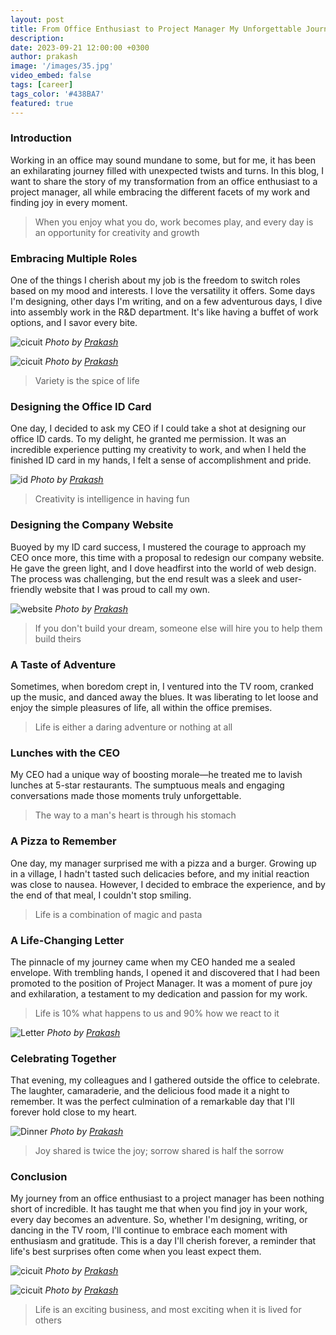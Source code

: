 ```yaml
---
layout: post
title: From Office Enthusiast to Project Manager My Unforgettable Journey
description:
date: 2023-09-21 12:00:00 +0300
author: prakash
image: '/images/35.jpg'
video_embed: false
tags: [career]
tags_color: '#438BA7'
featured: true
---
```


### Introduction 

Working in an office may sound mundane to some, but for me, it has been an exhilarating journey filled with unexpected twists and turns. In this blog, I want to share the story of my transformation from an office enthusiast to a project manager, all while embracing the different facets of my work and finding joy in every moment.

>When you enjoy what you do, work becomes play, and every day is an opportunity for creativity and growth

### Embracing Multiple Roles 

One of the things I cherish about my job is the freedom to switch roles based on my mood and interests. I love the versatility it offers. Some days I'm designing, other days I'm writing, and on a few adventurous days, I dive into assembly work in the R&D department. It's like having a buffet of work options, and I savor every bite.

![cicuit]({{site.baseurl}}/images/41.jpg)
*Photo by [Prakash](https://prakashravichandran.com/)*

![cicuit]({{site.baseurl}}/images/42.jpg)
*Photo by [Prakash](https://prakashravichandran.com/)*

>Variety is the spice of life

### Designing the Office ID Card 

One day, I decided to ask my CEO if I could take a shot at designing our office ID cards. To my delight, he granted me permission. It was an incredible experience putting my creativity to work, and when I held the finished ID card in my hands, I felt a sense of accomplishment and pride.

![id]({{site.baseurl}}/images/39.jpg)
*Photo by [Prakash](https://prakashravichandran.com/)*

>Creativity is intelligence in having fun

### Designing the Company Website  

Buoyed by my ID card success, I mustered the courage to approach my CEO once more, this time with a proposal to redesign our company website. He gave the green light, and I dove headfirst into the world of web design. The process was challenging, but the end result was a sleek and user-friendly website that I was proud to call my own.

![website]({{site.baseurl}}/images/38.jpg)
*Photo by [Prakash](https://prakashravichandran.com/)*

>If you don't build your dream, someone else will hire you to help them build theirs

### A Taste of Adventure 

Sometimes, when boredom crept in, I ventured into the TV room, cranked up the music, and danced away the blues. It was liberating to let loose and enjoy the simple pleasures of life, all within the office premises.

>Life is either a daring adventure or nothing at all

### Lunches with the CEO 

My CEO had a unique way of boosting morale—he treated me to lavish lunches at 5-star restaurants. The sumptuous meals and engaging conversations made those moments truly unforgettable.

>The way to a man's heart is through his stomach

### A Pizza to Remember 

One day, my manager surprised me with a pizza and a burger. Growing up in a village, I hadn't tasted such delicacies before, and my initial reaction was close to nausea. However, I decided to embrace the experience, and by the end of that meal, I couldn't stop smiling.

>Life is a combination of magic and pasta

### A Life-Changing Letter 

The pinnacle of my journey came when my CEO handed me a sealed envelope. With trembling hands, I opened it and discovered that I had been promoted to the position of Project Manager. It was a moment of pure joy and exhilaration, a testament to my dedication and passion for my work.

>Life is 10% what happens to us and 90% how we react to it

![Letter]({{site.baseurl}}/images/43.jpg)
*Photo by [Prakash](https://prakashravichandran.com/)*

### Celebrating Together 

That evening, my colleagues and I gathered outside the office to celebrate. The laughter, camaraderie, and the delicious food made it a night to remember. It was the perfect culmination of a remarkable day that I'll forever hold close to my heart.

![Dinner]({{site.baseurl}}/images/36.jpg)
*Photo by [Prakash](https://prakashravichandran.com/)*

>Joy shared is twice the joy; sorrow shared is half the sorrow

### Conclusion 

My journey from an office enthusiast to a project manager has been nothing short of incredible. It has taught me that when you find joy in your work, every day becomes an adventure. So, whether I'm designing, writing, or dancing in the TV room, I'll continue to embrace each moment with enthusiasm and gratitude. This is a day I'll cherish forever, a reminder that life's best surprises often come when you least expect them.

![cicuit]({{site.baseurl}}/images/34.jpg)
*Photo by [Prakash](https://prakashravichandran.com/)*

![cicuit]({{site.baseurl}}/images/40.jpg)
*Photo by [Prakash](https://prakashravichandran.com/)*

>Life is an exciting business, and most exciting when it is lived for others

